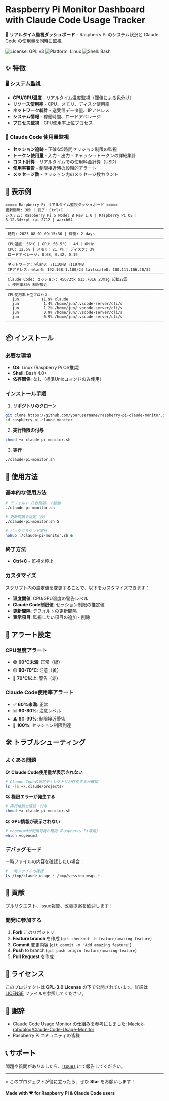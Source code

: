 # Raspberry Pi Monitor Dashboard with Claude Code Usage Tracker

🚀 **リアルタイム監視ダッシュボード** - Raspberry Pi のシステム状況と Claude Code の使用量を同時に監視

![License: GPL v3](https://img.shields.io/badge/License-GPLv3-blue.svg)
![Platform: Linux](https://img.shields.io/badge/Platform-Linux-green.svg)
![Shell: Bash](https://img.shields.io/badge/Shell-Bash-orange.svg)

## ✨ 特徴

### 🖥️ システム監視
- **CPU/GPU温度** - リアルタイム温度監視（閾値による色分け）
- **リソース使用率** - CPU、メモリ、ディスク使用率
- **ネットワーク統計** - 送受信データ量、IPアドレス
- **システム情報** - 稼働時間、ロードアベレージ
- **プロセス監視** - CPU使用率上位プロセス

### 🤖 Claude Code 使用量監視
- **セッション追跡** - 正確な5時間セッション制限の監視
- **トークン使用量** - 入力・出力・キャッシュトークンの詳細集計
- **コスト計算** - リアルタイムでの使用料金計算（USD）
- **使用率警告** - 制限接近時の段階的アラート
- **メッセージ数** - セッション内のメッセージ数カウント

## 🎯 表示例

```
===== Raspberry Pi リアルタイム監視ダッシュボード =====
更新間隔: 3秒 | 終了: Ctrl+C
システム: Raspberry Pi 5 Model B Rev 1.0 | Raspberry Pi OS | 6.12.34+rpt-rpi-2712 | aarch64

─────────────────────────────────────────────────────────────────────────
 時刻: 2025-08-01 09:15:30 | 稼働: 2 days
─────────────────────────────────────────────────────────────────────────
 CPU温度: 56°C | GPU: 56.5°C | 4M | 0MHz
 CPU: 12.5% | メモリ: 21.7% | ディスク: 3%
 ロードアベレージ: 0.68, 0.42, 0.19
─────────────────────────────────────────────────────────────────────────
 ネットワーク: wlan0: ↓1110MB ↑1197MB
 IPアドレス: wlan0: 192.168.1.100/24 tailscale0: 100.111.106.20/32
─────────────────────────────────────────────────────────────────────────
 Claude Code: セッション: 45672tk $13.7016 23msg 起動22回
 ⚠️ 使用率85% 制限接近
─────────────────────────────────────────────────────────────────────────
 CPU使用率上位プロセス:
   jun          11.9% claude
   jun           1.4% /home/jun/.vscode-server/cli/s
   jun           1.2% /home/jun/.vscode-server/cli/s
   jun           0.9% /home/jun/.vscode-server/cli/s
   jun           0.9% /home/jun/.vscode-server/cli/s
─────────────────────────────────────────────────────────────────────────
```

## 📦 インストール

### 必要な環境
- **OS**: Linux (Raspberry Pi OS推奨)
- **Shell**: Bash 4.0+
- **依存関係**: なし（標準Unixコマンドのみ使用）

### インストール手順

1. **リポジトリのクローン**
```bash
git clone https://github.com/yourusername/raspberry-pi-claude-monitor.git
cd raspberry-pi-claude-monitor
```

2. **実行権限の付与**
```bash
chmod +x claude-pi-monitor.sh
```

3. **実行**
```bash
./claude-pi-monitor.sh
```

## 🚀 使用方法

### 基本的な使用方法

```bash
# デフォルト（3秒間隔）で起動
./claude-pi-monitor.sh

# 更新間隔を指定（秒）
./claude-pi-monitor.sh 5

# バックグラウンド実行
nohup ./claude-pi-monitor.sh &
```

### 終了方法
- **Ctrl+C** - 監視を停止

### カスタマイズ

スクリプト内の設定値を変更することで、以下をカスタマイズできます：

- **温度閾値**: CPU/GPU温度の警告レベル
- **Claude Code制限値**: セッション制限の推定値
- **更新間隔**: デフォルトの更新間隔
- **表示項目**: 監視したい項目の追加・削除

## 🎨 アラート設定

### CPU温度アラート
- 🟢 **60°C未満**: 正常（緑）
- 🟡 **60-70°C**: 注意（黄）
- 🔴 **70°C以上**: 警告（赤）

### Claude Code使用率アラート
- ✅ **60%未満**: 正常
- 📊 **60-80%**: 注意レベル
- ⚠️ **80-99%**: 制限接近警告
- 🚨 **100%**: セッション制限到達

## 🛠️ トラブルシューティング

### よくある問題

**Q: Claude Code使用量が表示されない**
```bash
# Claude Codeの設定ディレクトリが存在するか確認
ls -la ~/.claude/projects/
```

**Q: 権限エラーが発生する**
```bash
# 実行権限を確認・付与
chmod +x claude-pi-monitor.sh
```

**Q: GPU情報が表示されない**
```bash
# vcgencmdが利用可能か確認（Raspberry Pi専用）
which vcgencmd
```

### デバッグモード

一時ファイルの内容を確認したい場合：
```bash
# 一時ファイルの確認
ls /tmp/claude_usage_* /tmp/session_msgs_*
```

## 🤝 貢献

プルリクエスト、Issue報告、改善提案を歓迎します！

### 開発に参加する

1. **Fork** このリポジトリ
2. **Feature branch** を作成 (`git checkout -b feature/amazing-feature`)
3. **Commit** 変更内容 (`git commit -m 'Add amazing feature'`)
4. **Push** to branch (`git push origin feature/amazing-feature`)
5. **Pull Request** を作成

## 📄 ライセンス

このプロジェクトは **GPL-3.0 License** の下で公開されています。詳細は [LICENSE](LICENSE) ファイルを参照してください。

## 🙏 謝辞

- Claude Code Usage Monitor の仕組みを参考にしました: [Maciek-roboblog/Claude-Code-Usage-Monitor](https://github.com/Maciek-roboblog/Claude-Code-Usage-Monitor)
- Raspberry Pi コミュニティの皆様

## 📞 サポート

問題や質問がありましたら、[Issues](https://github.com/yourusername/claude-pi-monitor/issues) にて報告してください。

---

⭐ このプロジェクトが役に立ったら、ぜひ **Star** をお願いします！

**Made with ❤️ for Raspberry Pi & Claude Code users**
